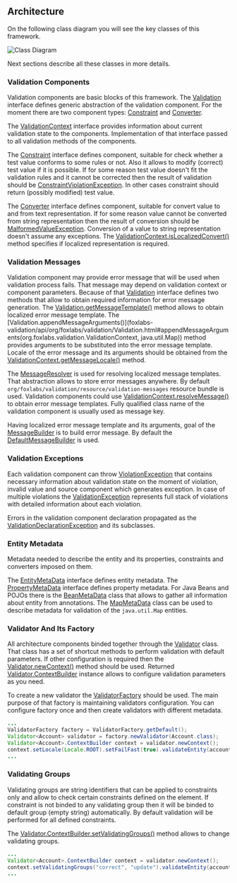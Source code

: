 ## Architecture

On the following class diagram you will see the key classes of this framework.

![Class Diagram](images/class-diagram.png)

Next sections describe all these classes in more details.

### Validation Components

Validation components are basic blocks of this framework. The [Validation](foxlabs-validation/api/org/foxlabs/validation/Validation.html)
interface defines generic abstraction of the validation component. For the moment
there are two component types: [Constraint](foxlabs-validation/api/org/foxlabs/validation/constraint/Constraint.html)
and [Converter](foxlabs-validation/api/org/foxlabs/validation/converter/Converter.html).

The [ValidationContext](foxlabs-validation/api/org/foxlabs/validation/ValidationContext.html) interface
provides information about current validation state to the components. Implementation
of that interface passed to all validation methods of the components.

The [Constraint](foxlabs-validation/api/org/foxlabs/validation/constraint/Constraint.html) interface
defines component, suitable for check whether a test value conforms to some rules or not.
Also it allows to modify (correct) test value if it is possible. If for some reason
test value doesn't fit the validation rules and it cannot be corrected then the result
of validation should be [ConstraintViolationException](foxlabs-validation/api/org/foxlabs/validation/constraint/ConstraintViolationException.html).
In other cases constraint should return (possibly modified) test value.

The [Converter](foxlabs-validation/api/org/foxlabs/validation/converter/Converter.html) interface defines
component, suitable for convert value to and from text representation. If for some
reason value cannot be converted from string representation then the result of conversion
should be [MalformedValueException](foxlabs-validation/api/org/foxlabs/validation/converter/MalformedValueException.html).
Conversion of a value to string representation doesn't assume any exceptions.
The [ValidationContext.isLocalizedConvert()](foxlabs-validation/api/org/foxlabs/validation/ValidationContext.html#isLocalizedConvert())
method specifies if localized representation is required.

### Validation Messages

Validation component may provide error message that will be used when validation process fails.
That message may depend on validation context or component parameters. Because of that
[Validation](foxlabs-validation/api/org/foxlabs/validation/Validation.html) interface defines two methods that
allow to obtain required information for error message generation. The
[Validation.getMessageTemplate()](foxlabs-validation/api/org/foxlabs/validation/Validation.html#getMessageTemplate(org.foxlabs.validation.ValidationContext))
method allows to obtain localized error message template. The
[Validation.appendMessageArguments()](foxlabs-validation/api/org/foxlabs/validation/Validation.html#appendMessageArguments(org.foxlabs.validation.ValidationContext, java.util.Map))
method provides arguments to be substituted into the error message template. Locale of the
error message and its arguments should be obtained from the
[ValidationContext.getMessageLocale()](foxlabs-validation/api/org/foxlabs/validation/ValidationContext.html#getMessageLocale()) method.

The [MessageResolver](foxlabs-validation/api/org/foxlabs/validation/message/MessageResolver.html) is used
for resolving localized message templates. That abstraction allows to store error messages
anywhere. By default `org/foxlabs/validation/resource/validation-messages`
resource bundle is used. Validation components could use
[ValidationContext.resolveMessage()](foxlabs-validation/api/org/foxlabs/validation/ValidationContext.html#resolveMessage(java.lang.String))
to obtain error message templates. Fully qualified class name of the validation component
is usually used as message key.

Having localized error message template and its arguments, goal of the
[MessageBuilder](foxlabs-validation/api/org/foxlabs/validation/message/MessageBuilder.html) is to build
error message. By default the [DefaultMessageBuilder](foxlabs-validation/api/org/foxlabs/validation/message/DefaultMessageBuilder.html)
is used.

### Validation Exceptions

Each validation component can throw [ViolationException](foxlabs-validation/api/org/foxlabs/validation/ViolationException.html)
that contains necessary information about validation state on the moment of violation,
invalid value and source component which generates exception. In case of multiple violations the
[ValidationException](foxlabs-validation/api/org/foxlabs/validation/ValidationException.html) represents full stack
of violations with detailed information about each violation.

Errors in the validation component declaration propagated as the
[ValidationDeclarationException](foxlabs-validation/api/org/foxlabs/validation/ValidationDeclarationException.html)
and its subclasses.

### Entity Metadata

Metadata needed to describe the entity and its properties, constraints and converters imposed on them.

The [EntityMetaData](foxlabs-validation/api/org/foxlabs/validation/metadata/EntityMetaData.html) interface defines
entity metadata. The [PropertyMetaData](foxlabs-validation/api/org/foxlabs/validation/metadata/PropertyMetaData.html)
interface defines property metadata. For Java Beans and POJOs there is the
[BeanMetaData](foxlabs-validation/api/org/foxlabs/validation/metadata/BeanMetaData.html) class that allows to
gather all information about entity from annotations.
The [MapMetaData](foxlabs-validation/api/org/foxlabs/validation/metadata/MapMetaData.html) class can be used
to describe metadata for validation of the `java.util.Map` entities.

### Validator And Its Factory

All architecture components binded together through the [Validator](foxlabs-validation/api/org/foxlabs/validation/Validator.html)
class. That class has a set of shortcut methods to perform validation with default parameters.
If other configuration is required then the [Validator.newContext()](foxlabs-validation/api/org/foxlabs/validation/Validator.html#newContext())
method should be used. Returned [Validator.ContextBuilder](foxlabs-validation/api/org/foxlabs/validation/Validator.ContextBuilder.html)
instance allows to configure validation parameters as you need.

To create a new validator the [ValidatorFactory](foxlabs-validation/api/org/foxlabs/validation/ValidatorFactory.html)
should be used. The main purpose of that factory is maintaining validators configuration.
You can configure factory once and then create validators with different metadata.

```java
...
ValidatorFactory factory = ValidatorFactory.getDefault();
Validator<Account> validator = factory.newValidator(Account.class);
Validator<Account>.ContextBuilder context = validator.newContext();
context.setLocale(Locale.ROOT).setFailFast(true).validateEntity(account);
...
```

### Validating Groups

Validating groups are string identifiers that can be applied to constraints only and
allow to check certain constraints defined on the element. If constraint is not binded
to any validating group then it will be binded to default group (empty string) automatically.
By default validation will be performed for all defined constraints.

The [Validator.ContextBuilder.setValidatingGroups()](foxlabs-validation/api/org/foxlabs/validation/Validator.ContextBuilder.html#setValidatingGroups(java.lang.String...))
method allows to change validating groups.

```java
...
Validator<Account>.ContextBuilder context = validator.newContext();
context.setValidatingGroups("correct", "update").validateEntity(account);
...
```
